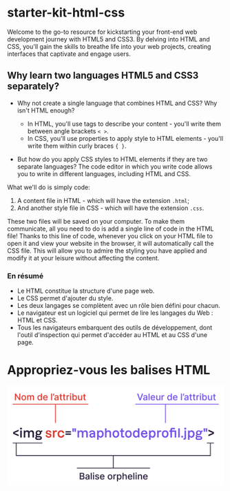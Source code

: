 # starter-kit-html-css

Welcome to the go-to resource for kickstarting your front-end web development journey with HTML5 and CSS3. By delving into HTML and CSS, you'll gain the skills to breathe life into your web projects, creating interfaces that captivate and engage users.

## Why learn two languages HTML5 and CSS3 separately?

- Why not create a single language that combines HTML and CSS? Why isn't HTML enough?

  - In HTML, you'll use tags to describe your content - you'll write them between angle brackets `< >`.
  - In CSS, you'll use properties to apply style to HTML elements - you'll write them within curly braces `{ }`.

- But how do you apply CSS styles to HTML elements if they are two separate languages?
  The code editor in which you write code allows you to write in different languages, including HTML and CSS.

What we'll do is simply code:
1. A content file in HTML - which will have the extension `.html`;
2. And another style file in CSS - which will have the extension `.css`.

These two files will be saved on your computer. To make them communicate, all you need to do is add a single line of code in the HTML file!
Thanks to this line of code, whenever you click on your HTML file to open it and view your website in the browser, it will automatically call the CSS file.
This will allow you to admire the styling you have applied and modify it at your leisure without affecting the content.

### En résumé
- Le HTML constitue la structure d'une page web.
- Le CSS permet d'ajouter du style. 
- Les deux langages se complètent avec un rôle bien défini pour chacun. 
- Le navigateur est un logiciel qui permet de lire les langages du Web : HTML et CSS. 
- Tous les navigateurs embarquent des outils de développement, dont l'outil d'inspection qui permet d'accéder au HTML et au CSS d'une page.

# Appropriez-vous les balises HTML


![Balise orpheline](pics/balise_orpheline.jpg)